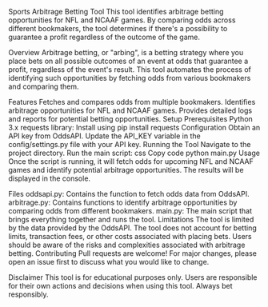 Sports Arbitrage Betting Tool
This tool identifies arbitrage betting opportunities for NFL and NCAAF games. By comparing odds across different bookmakers, the tool determines if there's a possibility to guarantee a profit regardless of the outcome of the game.

Overview
Arbitrage betting, or "arbing", is a betting strategy where you place bets on all possible outcomes of an event at odds that guarantee a profit, regardless of the event's result. This tool automates the process of identifying such opportunities by fetching odds from various bookmakers and comparing them.

Features
Fetches and compares odds from multiple bookmakers.
Identifies arbitrage opportunities for NFL and NCAAF games.
Provides detailed logs and reports for potential betting opportunities.
Setup
Prerequisites
Python 3.x
requests library: Install using pip install requests
Configuration
Obtain an API key from OddsAPI.
Update the API_KEY variable in the config/settings.py file with your API key.
Running the Tool
Navigate to the project directory.
Run the main script:
css
Copy code
python main.py
Usage
Once the script is running, it will fetch odds for upcoming NFL and NCAAF games and identify potential arbitrage opportunities. The results will be displayed in the console.

Files
oddsapi.py: Contains the function to fetch odds data from OddsAPI.
arbitrage.py: Contains functions to identify arbitrage opportunities by comparing odds from different bookmakers.
main.py: The main script that brings everything together and runs the tool.
Limitations
The tool is limited by the data provided by the OddsAPI.
The tool does not account for betting limits, transaction fees, or other costs associated with placing bets.
Users should be aware of the risks and complexities associated with arbitrage betting.
Contributing
Pull requests are welcome! For major changes, please open an issue first to discuss what you would like to change.

Disclaimer
This tool is for educational purposes only. Users are responsible for their own actions and decisions when using this tool. Always bet responsibly.
